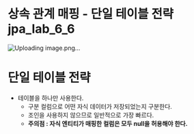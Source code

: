 # 상속 관계 매핑 - 단일 테이블 전략 jpa_lab_6_6

![Uploading image.png…]()
<br>
# 단일 테이블 전략
* 테이블을 하나만 사용한다.
  * 구분 컬럼으로 어떤 자식 데이터가 저장되었는지 구분한다.
  * 조인을 사용하지 않으므로 일반적으로 가장 빠르다.
  * <b>주의점 : 자식 엔티티가 매핑한 컬럼은 모두 null을 허용해야 한다.</b>
